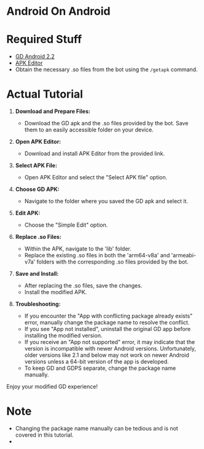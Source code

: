 # Android On Android
# Required Stuff
- [GD Android 2.2](https://drive.google.com/drive/folders/1uCxe6dkNYu9jq_bV2U-QfobvT4NWOJPH?usp=sharing)
- [APK Editor](https://files.fusiongd.xyz/android/apk/editor.apk)
- Obtain the necessary .so files from the bot using the `/getapk` command.

# Actual Tutorial
1. **Download and Prepare Files:**
   - Download the GD apk and the .so files provided by the bot. Save them to an easily accessible folder on your device.

2. **Open APK Editor:**
   - Download and install APK Editor from the provided link.

3. **Select APK File:**
   - Open APK Editor and select the "Select APK file" option.

4. **Choose GD APK:**
   - Navigate to the folder where you saved the GD apk and select it.

5. **Edit APK:**
   - Choose the "Simple Edit" option.

6. **Replace .so Files:**
   - Within the APK, navigate to the 'lib' folder.
   - Replace the existing .so files in both the 'arm64-v8a' and 'armeabi-v7a' folders with the corresponding .so files provided by the bot.

7. **Save and Install:**
   - After replacing the .so files, save the changes.
   - Install the modified APK.

8. **Troubleshooting:**
   - If you encounter the "App with conflicting package already exists" error, manually change the package name to resolve the conflict.
   - If you see "App not installed", uninstall the original GD app before installing the modified version.
   - If you receive an "App not supported" error, it may indicate that the version is incompatible with newer Android versions. Unfortunately, older versions like 2.1 and below may not work on newer Android versions unless a 64-bit version of the app is developed.
   - To keep GD and GDPS separate, change the package name manually.

Enjoy your modified GD experience!

# Note
- Changing the package name manually can be tedious and is not covered in this tutorial.
- 
